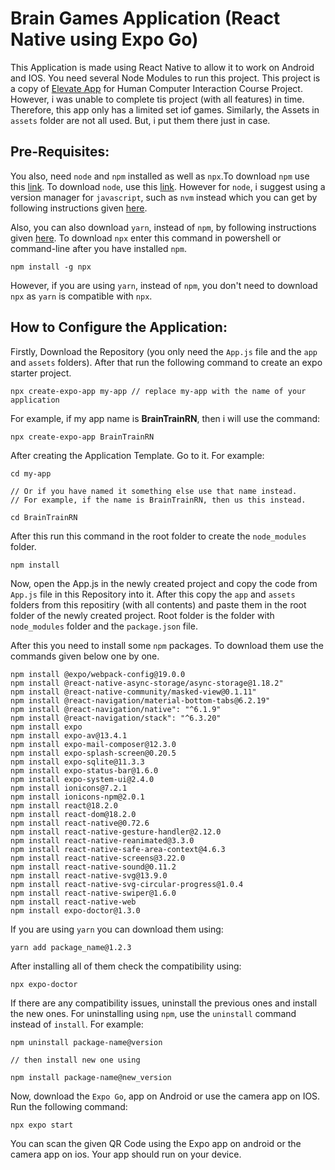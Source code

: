 # Brain Games Application (React Native using Expo Go)

This Application is made using React Native to allow it to work on Android and IOS. You need several Node Modules to run this project. This project is a copy of [Elevate App](https://elevateapp.com/) for Human Computer Interaction Course Project. However, i was unable to complete tis project (with all features) in time. Therefore, this app only has a limited set iof games. Similarly, the Assets in `assets` folder are not all used. But, i put them there just in case. 

## Pre-Requisites:

You also, need `node` and `npm` installed as well as `npx`.To download `npm` use this [link](https://www.npmjs.com/package/download). To download `node`, use this [link](https://nodejs.org/en/download). However for `node`, i suggest using a version manager for `javascript`, such as `nvm` instead which you can get by following instructions given [here](https://www.freecodecamp.org/news/node-version-manager-nvm-install-guide/).

Also, you can also download `yarn`, instead of `npm`, by following instructions given [here](https://classic.yarnpkg.com/lang/en/docs/install/#windows-stable). To download `npx` enter this command in powershell or command-line after you have installed `npm`.

```
npm install -g npx
```

However, if you are using `yarn`, instead of `npm`, you don't need to download `npx` as `yarn` is compatible with `npx`.

## How to Configure the Application:

Firstly, Download the Repository (you only need the `App.js` file and the `app` and `assets` folders). After that run the following command to create an expo starter project.

```
npx create-expo-app my-app // replace my-app with the name of your application
```

For example, if my app name is __BrainTrainRN__, then i will use the command:

```
npx create-expo-app BrainTrainRN
```

After creating the Application Template. Go to it. For example:

```
cd my-app

// Or if you have named it something else use that name instead.
// For example, if the name is BrainTrainRN, then us this instead.

cd BrainTrainRN
```

After this run this command in the root folder to create the `node_modules` folder.

```
npm install
```

Now, open the App.js in the newly created project and copy the code from `App.js` file in this Repository into it. After this copy the `app` and `assets` folders from this repositiry (with all contents) and paste them in the root folder of the newly created project. Root folder is the folder with `node_modules` folder and the `package.json` file.

After this you need to install some `npm` packages. To download them use the commands given below one by one.

```
npm install @expo/webpack-config@19.0.0
npm install @react-native-async-storage/async-storage@1.18.2"
npm install @react-native-community/masked-view@0.1.11"
npm install @react-navigation/material-bottom-tabs@6.2.19"
npm install @react-navigation/native": "^6.1.9"
npm install @react-navigation/stack": "^6.3.20"
npm install expo
npm install expo-av@13.4.1
npm install expo-mail-composer@12.3.0
npm install expo-splash-screen@0.20.5
npm install expo-sqlite@11.3.3
npm install expo-status-bar@1.6.0
npm install expo-system-ui@2.4.0
npm install ionicons@7.2.1
npm install ionicons-npm@2.0.1
npm install react@18.2.0
npm install react-dom@18.2.0
npm install react-native@0.72.6
npm install react-native-gesture-handler@2.12.0
npm install react-native-reanimated@3.3.0
npm install react-native-safe-area-context@4.6.3
npm install react-native-screens@3.22.0
npm install react-native-sound@0.11.2
npm install react-native-svg@13.9.0
npm install react-native-svg-circular-progress@1.0.4
npm install react-native-swiper@1.6.0
npm install react-native-web
npm install expo-doctor@1.3.0
```

If you are using `yarn` you can download them using:

```
yarn add package_name@1.2.3
```

After installing all of them check the compatibility using:

```
npx expo-doctor
```

If there are any compatibility issues, uninstall the previous ones and install the new ones. For uninstalling using `npm`, use the `uninstall` command instead of `install`. For example:

```
npm uninstall package-name@version

// then install new one using

npm install package-name@new_version
```

Now, download the `Expo Go`, app on Android or use the camera app on IOS. Run the following command:

```
npx expo start
```

You can scan the given QR Code using the Expo app on android or the camera app on ios. Your app should run on your device.
